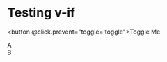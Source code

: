 <script setup>
import { ref } from "vue";
const toggle = ref(true);
</script>

# Testing v-if

<button @click.prevent="toggle=!toggle">Toggle Me</button>

<div v-if="toggle">
A
</div>
<div v-else>
B
</div>
